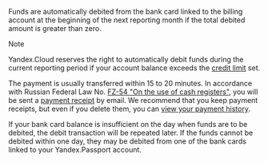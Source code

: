 Funds are automatically debited from the bank card linked to the billing account at the beginning of the next reporting month if the total debited amount is greater than zero.

> [!NOTE]
>
> Yandex.Cloud reserves the right to automatically debit funds during the current reporting period if your account balance exceeds the [credit limit](../concepts/credit-limit.md) set.
>

The payment is usually transferred within 15 to 20 minutes. In accordance with Russian Federal Law No. [FZ-54 "On the use of cash registers"](http://base.garant.ru/12130951/), you will be sent a [payment receipt](../concepts/individual-bill.md) by email. We recommend that you keep payment receipts, but even if you delete them, you can [view your payment history](../operations/check-bill-history.md).

If your bank card balance is insufficient on the day when funds are to be debited, the debit transaction will be repeated later. If the funds cannot be debited within one day, they may be debited from one of the bank cards linked to your Yandex.Passport account.

